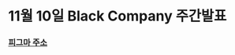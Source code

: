 # 11월 10일 Black Company 주간발표

### [피그마 주소](https://www.figma.com/proto/perVkF7B4v5oUDXiC6Q1dI/11%EC%9B%94-10%EC%9D%BC-%EC%A3%BC%EA%B0%84%EB%B0%9C%ED%91%9C?page-id=0%3A1&type=design&node-id=1-12&viewport=175%2C215%2C0.04&t=N8AkHtT72292D5D7-1&scaling=contain&mode=design)
